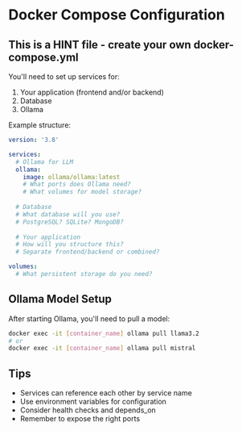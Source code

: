 # Docker Compose Configuration

## This is a HINT file - create your own docker-compose.yml

You'll need to set up services for:
1. Your application (frontend and/or backend)
2. Database 
3. Ollama

Example structure:
```yaml
version: '3.8'

services:
  # Ollama for LLM
  ollama:
    image: ollama/ollama:latest
    # What ports does Ollama need?
    # What volumes for model storage?
    
  # Database
  # What database will you use?
  # PostgreSQL? SQLite? MongoDB?
  
  # Your application
  # How will you structure this?
  # Separate frontend/backend or combined?

volumes:
  # What persistent storage do you need?
```

## Ollama Model Setup

After starting Ollama, you'll need to pull a model:
```bash
docker exec -it [container_name] ollama pull llama3.2
# or
docker exec -it [container_name] ollama pull mistral
```

## Tips
- Services can reference each other by service name
- Use environment variables for configuration
- Consider health checks and depends_on
- Remember to expose the right ports

